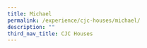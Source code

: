 ```yaml
---
title: Michael
permalink: /experience/cjc-houses/michael/
description: ""
third_nav_title: CJC Houses
---
```

